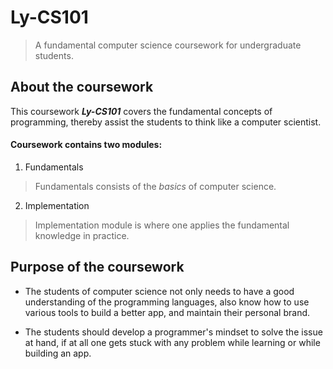 # Ly-CS101

> A fundamental computer science coursework for undergraduate students.

## About the coursework

This coursework _**Ly-CS101**_ covers the fundamental concepts of programming, thereby assist the students to think like a computer scientist.

#### Coursework contains two modules:

1. Fundamentals
> Fundamentals consists of the _basics_ of computer science.
2. Implementation
> Implementation module is where one applies the fundamental knowledge in practice.

## Purpose of the coursework

* The students of computer science not only needs to have a good understanding of the programming languages, also know how to use various tools to build a better app, and maintain their personal brand.

* The students should develop a programmer's mindset to solve the issue at hand, if at all one gets stuck with any problem while learning or while building an app.

